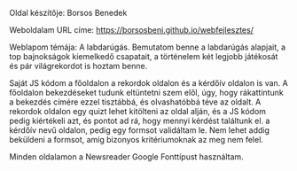 Oldal készítője: Borsos Benedek

Weboldalam URL címe: https://borsosbeni.github.io/webfejlesztes/

Weblapom témája: A labdarúgás. Bemutatom benne a labdarúgás alapjait, a top bajnokságok kiemelkedő csapatait, a történelem két legjobb játékosát és pár világrekordot is hoztam benne.

Saját JS kódom a főoldalon a rekordok oldalon és a kérdőív oldalon is van. A főoldalon bekezdéseket tudunk eltüntetni szem elől, úgy, hogy rákattintunk a bekezdés címére ezzel tisztábbá, és olvashatóbbá téve az oldalt. A rekordok oldalon egy quizt lehet kitölteni az oldal alján, és a JS kódom pedig kiértékeli azt, és pontot ad rá, hogy mennyi kérdést találtunk el. a kérdőív nevű oldalon, pedig egy formsot validáltam le. Nem lehet addig beküldeni a formsot, amíg bizonyos kritériumoknak az meg nem felel. 

Minden oldalamon a Newsreader Google Fonttípust használtam.

